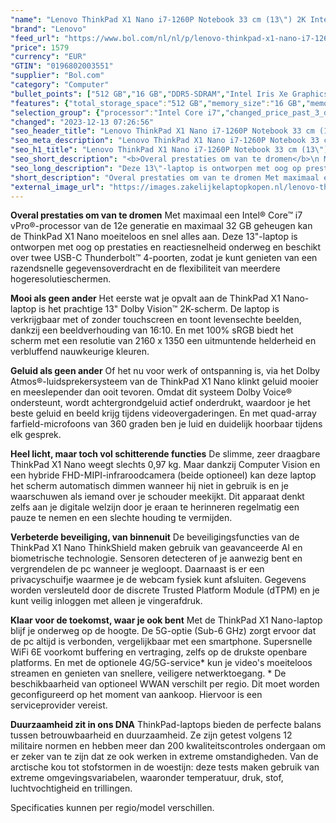 ```yaml
---
"name": "Lenovo ThinkPad X1 Nano i7-1260P Notebook 33 cm (13\") 2K Intel® Core™ i7 16 GB LPDDR5-SDRAM 512 GB SSD Wi-Fi 6E (802.11ax) Windows 11 Pro Zwart"
"brand": "Lenovo"
"feed_url": "https://www.bol.com/nl/nl/p/lenovo-thinkpad-x1-nano-i7-1260p-notebook-33-cm-2k-intel-core-i7-16-gb-lpddr5-sdram-512-gb-ssd-wi-fi-6e-windows-11-pro-zwart/9300000123473671"
"price": 1579
"currency": "EUR"
"GTIN": "0196802003551"
"supplier": "Bol.com"
"category": "Computer"
"bullet_points": ["512 GB","16 GB","DDR5-SDRAM","Intel Iris Xe Graphics","Windows"]
"features": {"total_storage_space":"512 GB","memory_size":"16 GB","memory_type":"DDR5-SDRAM","graphics_card":"Intel Iris Xe Graphics","operating_system":"Windows"}
"selection_group": {"processor":"Intel Core i7","changed_price_past_3_days":false,"product_family":"Thinkpad"}
"changed": "2023-12-13 07:26:56"
"seo_header_title": "Lenovo ThinkPad X1 Nano i7-1260P Notebook 33 cm (13\") 2K Intel® Core™ i7 16 GB LPDDR5-SDRAM 512 GB SSD Wi-Fi 6E (802.11ax) Windows 11 Pro Zwart"
"seo_meta_description": "Lenovo ThinkPad X1 Nano i7-1260P Notebook 33 cm (13\") 2K Intel® Core™ i7 16 GB LPDDR5-SDRAM 512 GB SSD Wi-Fi 6E (802.11ax) Windows 11 Pro Zwart"
"seo_h1_title": "Lenovo ThinkPad X1 Nano i7-1260P Notebook 33 cm (13\") 2K Intel® Core™ i7 16 GB LPDDR5-SDRAM 512 GB SSD Wi-Fi 6E (802.11ax) Windows 11 Pro Zwart"
"seo_short_description": "<b>Overal prestaties om van te dromen</b>\n Met maximaal een Intel® Core™ i7 vPro®-processor van de 12e generatie en maximaal 32 GB geheugen kan de ThinkPad X1 Nano moeiteloos en snel alles aan."
"seo_long_description": "Deze 13\"-laptop is ontworpen met oog op prestaties en reactiesnelheid onderweg en beschikt over twee USB-C Thunderbolt™ 4-poorten, zodat je kunt genieten van een razendsnelle gegevensoverdracht en de flexibiliteit van meerdere hogeresolutieschermen. \n\n\n<b>Mooi als geen ander</b>\n Het eerste wat je opvalt aan de ThinkPad X1 Nano-laptop is het prachtige 13\" Dolby Vision™ 2K-scherm. De laptop is verkrijgbaar met of zonder touchscreen en toont levensechte beelden, dankzij een beeldverhouding van 16:10. En met 100% sRGB biedt het scherm met een resolutie van 2160 x 1350 een uitmuntende helderheid en verbluffend nauwkeurige kleuren. \n\n\n<b>Geluid als geen ander</b>\n Of het nu voor werk of ontspanning is, via het Dolby Atmos®-luidsprekersysteem van de ThinkPad X1 Nano klinkt geluid mooier en meeslepender dan ooit tevoren. Omdat dit systeem Dolby Voice® ondersteunt, wordt achtergrondgeluid actief onderdrukt, waardoor je het beste geluid en beeld krijg tijdens videovergaderingen. En met quad-array farfield-microfoons van 360 graden ben je luid en duidelijk hoorbaar tijdens elk gesprek. \n\n\n<b>Heel licht, maar toch vol schitterende functies</b>\n De slimme, zeer draagbare ThinkPad X1 Nano weegt slechts 0,97 kg. Maar dankzij Computer Vision en een hybride FHD-MIPI-infraroodcamera (beide optioneel) kan deze laptop het scherm automatisch dimmen wanneer hij niet in gebruik is en je waarschuwen als iemand over je schouder meekijkt. Dit apparaat denkt zelfs aan je digitale welzijn door je eraan te herinneren regelmatig een pauze te nemen en een slechte houding te vermijden. \n\n\n<b>Verbeterde beveiliging, van binnenuit</b>\n De beveiligingsfuncties van de ThinkPad X1 Nano ThinkShield maken gebruik van geavanceerde AI en biometrische technologie. Sensoren detecteren of je aanwezig bent en vergrendelen de pc wanneer je wegloopt. Daarnaast is er een privacyschuifje waarmee je de webcam fysiek kunt afsluiten. Gegevens worden versleuteld door de discrete Trusted Platform Module (dTPM) en je kunt veilig inloggen met alleen je vingerafdruk. \n\n\n<b>Klaar voor de toekomst, waar je ook bent</b>\n Met de ThinkPad X1 Nano-laptop blijf je onderweg op de hoogte. De 5G-optie (Sub-6 GHz) zorgt ervoor dat de pc altijd is verbonden, vergelijkbaar met een smartphone. Supersnelle WiFi 6E voorkomt buffering en vertraging, zelfs op de drukste openbare platforms. En met de optionele 4G/5G-service* kun je video's moeiteloos streamen en genieten van snellere, veiligere netwerktoegang. * De beschikbaarheid van optioneel WWAN verschilt per regio. Dit moet worden geconfigureerd op het moment van aankoop. Hiervoor is een serviceprovider vereist. \n\n\n<b>Duurzaamheid zit in ons DNA</b>\n ThinkPad-laptops bieden de perfecte balans tussen betrouwbaarheid en duurzaamheid. Ze zijn getest volgens 12 militaire normen en hebben meer dan 200 kwaliteitscontroles ondergaan om er zeker van te zijn dat ze ook werken in extreme omstandigheden. Van de arctische kou tot stofstormen in de woestijn: deze tests maken gebruik van extreme omgevingsvariabelen, waaronder temperatuur, druk, stof, luchtvochtigheid en trillingen. \n\nSpecificaties kunnen per regio/model verschillen."
"short_description": "Overal prestaties om van te dromen Met maximaal een Intel® Core™ i7 vPro®-processor van de 12e generatie en maximaal 32 GB geheugen kan de ThinkPad X1 Nano moeiteloos en snel alles aan. Deze 13\"-laptop is ontworpen met oog op prestaties en reactiesnelheid onderweg en beschikt over twee USB-C Thunderbolt™ 4-poorten, zodat je kunt genieten van een razendsnelle gegevensoverdracht en de flexibiliteit van meerdere hogeresolutieschermen. Mooi als geen ander Het eerste wat je opvalt aan de ThinkPad X1 Nano-laptop is het prachtige 13\" Dolby Vision™ 2K-scherm. De laptop is verkrijgbaar met of zonder touchscreen en toont levensechte beelden, dankzij een beeldverhouding van 16:10. En met 100% sRGB biedt het scherm met een resolutie van 2160 x 1350 een uitmuntende helderheid en verbluffend nauwkeurige kleuren. Geluid als geen ander Of het nu voor werk of ontspanning is, via het Dolby Atmos®-luidsprekersysteem van de ThinkPad X1 Nano klinkt geluid mooier en meeslepender dan ooit tevoren. Omdat dit systeem Dolby Voice® ondersteunt, wordt achtergrondgeluid actief onderdrukt, waardoor je het beste geluid en beeld krijg tijdens videovergaderingen. En met quad-array farfield-microfoons van 360 graden ben je luid en duidelijk hoorbaar tijdens elk gesprek. Heel licht, maar toch vol schitterende functies De slimme, zeer draagbare ThinkPad X1 Nano weegt slechts 0,97 kg. Maar dankzij Computer Vision en een hybride FHD-MIPI-infraroodcamera (beide optioneel) kan deze laptop het scherm automatisch dimmen wanneer hij niet in gebruik is en je waarschuwen als iemand over je schouder meekijkt. Dit apparaat denkt zelfs aan je digitale welzijn door je eraan te herinneren regelmatig een pauze te nemen en een slechte houding te vermijden. Verbeterde beveiliging, van binnenuit De beveiligingsfuncties van de ThinkPad X1 Nano ThinkShield maken gebruik van geavanceerde AI en biometrische technologie. Sensoren detecteren of je aanwezig bent en vergrendelen de pc wanneer je wegloopt. Daarnaast is er een privacyschuifje waarmee je de webcam fysiek kunt afsluiten. Gegevens worden versleuteld door de discrete Trusted Platform Module (dTPM) en je kunt veilig inloggen met alleen je vingerafdruk. Klaar voor de toekomst, waar je ook bent Met de ThinkPad X1 Nano-laptop blijf je onderweg op de hoogte. De 5G-optie (Sub-6 GHz) zorgt ervoor dat de pc altijd is verbonden, vergelijkbaar met een smartphone. Supersnelle WiFi 6E voorkomt buffering en vertraging, zelfs op de drukste openbare platforms. En met de optionele 4G/5G-service* kun je video's moeiteloos streamen en genieten van snellere, veiligere netwerktoegang. * De beschikbaarheid van optioneel WWAN verschilt per regio. Dit moet worden geconfigureerd op het moment van aankoop. Hiervoor is een serviceprovider vereist. Duurzaamheid zit in ons DNA ThinkPad-laptops bieden de perfecte balans tussen betrouwbaarheid en duurzaamheid. Ze zijn getest volgens 12 militaire normen en hebben meer dan 200 kwaliteitscontroles ondergaan om er zeker van te zijn dat ze ook werken in extreme omstandigheden. Van de arctische kou tot stofstormen in de woestijn: deze tests maken gebruik van extreme omgevingsvariabelen, waaronder temperatuur, druk, stof, luchtvochtigheid en trillingen. Specificaties kunnen per regio/model verschillen."
"external_image_url": "https://images.zakelijkelaptopkopen.nl/lenovo-thinkpad-x1-nano-i7-1260p-notebook-33-cm-2k-intel-core-i7-16-gb-lpddr5-sdram-512-gb-ssd-wi-fi-6e-windows-11-pro-zwart.webp"
---
```


<b>Overal prestaties om van te dromen</b>
 Met maximaal een Intel® Core™ i7 vPro®-processor van de 12e generatie en maximaal 32 GB geheugen kan de ThinkPad X1 Nano moeiteloos en snel alles aan. Deze 13"-laptop is ontworpen met oog op prestaties en reactiesnelheid onderweg en beschikt over twee USB-C Thunderbolt™ 4-poorten, zodat je kunt genieten van een razendsnelle gegevensoverdracht en de flexibiliteit van meerdere hogeresolutieschermen.


<b>Mooi als geen ander</b>
 Het eerste wat je opvalt aan de ThinkPad X1 Nano-laptop is het prachtige 13" Dolby Vision™ 2K-scherm. De laptop is verkrijgbaar met of zonder touchscreen en toont levensechte beelden, dankzij een beeldverhouding van 16:10. En met 100% sRGB biedt het scherm met een resolutie van 2160 x 1350 een uitmuntende helderheid en verbluffend nauwkeurige kleuren.


<b>Geluid als geen ander</b>
 Of het nu voor werk of ontspanning is, via het Dolby Atmos®-luidsprekersysteem van de ThinkPad X1 Nano klinkt geluid mooier en meeslepender dan ooit tevoren. Omdat dit systeem Dolby Voice® ondersteunt, wordt achtergrondgeluid actief onderdrukt, waardoor je het beste geluid en beeld krijg tijdens videovergaderingen. En met quad-array farfield-microfoons van 360 graden ben je luid en duidelijk hoorbaar tijdens elk gesprek.


<b>Heel licht, maar toch vol schitterende functies</b>
 De slimme, zeer draagbare ThinkPad X1 Nano weegt slechts 0,97 kg. Maar dankzij Computer Vision en een hybride FHD-MIPI-infraroodcamera (beide optioneel) kan deze laptop het scherm automatisch dimmen wanneer hij niet in gebruik is en je waarschuwen als iemand over je schouder meekijkt. Dit apparaat denkt zelfs aan je digitale welzijn door je eraan te herinneren regelmatig een pauze te nemen en een slechte houding te vermijden.


<b>Verbeterde beveiliging, van binnenuit</b>
 De beveiligingsfuncties van de ThinkPad X1 Nano ThinkShield maken gebruik van geavanceerde AI en biometrische technologie. Sensoren detecteren of je aanwezig bent en vergrendelen de pc wanneer je wegloopt. Daarnaast is er een privacyschuifje waarmee je de webcam fysiek kunt afsluiten. Gegevens worden versleuteld door de discrete Trusted Platform Module (dTPM) en je kunt veilig inloggen met alleen je vingerafdruk.


<b>Klaar voor de toekomst, waar je ook bent</b>
 Met de ThinkPad X1 Nano-laptop blijf je onderweg op de hoogte. De 5G-optie (Sub-6 GHz) zorgt ervoor dat de pc altijd is verbonden, vergelijkbaar met een smartphone. Supersnelle WiFi 6E voorkomt buffering en vertraging, zelfs op de drukste openbare platforms. En met de optionele 4G/5G-service* kun je video's moeiteloos streamen en genieten van snellere, veiligere netwerktoegang. * De beschikbaarheid van optioneel WWAN verschilt per regio. Dit moet worden geconfigureerd op het moment van aankoop. Hiervoor is een serviceprovider vereist.


<b>Duurzaamheid zit in ons DNA</b>
 ThinkPad-laptops bieden de perfecte balans tussen betrouwbaarheid en duurzaamheid. Ze zijn getest volgens 12 militaire normen en hebben meer dan 200 kwaliteitscontroles ondergaan om er zeker van te zijn dat ze ook werken in extreme omstandigheden. Van de arctische kou tot stofstormen in de woestijn: deze tests maken gebruik van extreme omgevingsvariabelen, waaronder temperatuur, druk, stof, luchtvochtigheid en trillingen.

Specificaties kunnen per regio/model verschillen.